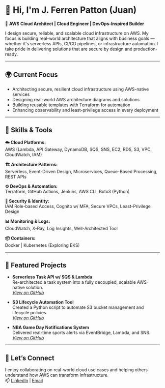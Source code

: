 # 👋 Hi, I'm J. Ferren Patton (Juan)

🚀 **AWS Cloud Architect | Cloud Engineer | DevOps-Inspired Builder**

I design secure, reliable, and scalable cloud infrastructure on AWS. My focus is building real-world architecture that aligns with business goals — whether it's serverless APIs, CI/CD pipelines, or infrastructure automation. I take pride in delivering solutions that are secure by design and production-ready.

---

## 🌍 Current Focus
- Architecting secure, resilient cloud infrastructure using AWS-native services  
- Designing real-world AWS architecture diagrams and solutions  
- Building reusable templates with Terraform for automation  
- Enhancing observability and least-privilege access in every deployment

---

## 🔧 Skills & Tools

**☁️ Cloud Platforms:**  
AWS (Lambda, API Gateway, DynamoDB, SQS, SNS, EC2, RDS, S3, VPC, CloudWatch, IAM)

**🏗️ Architecture Patterns:**  
Serverless, Event-Driven Design, Microservices, Queue-Based Processing, REST APIs

**⚙️ DevOps & Automation:**  
Terraform, GitHub Actions, Jenkins, AWS CLI, Boto3 (Python)

**🔐 Security & Identity:**  
IAM Role-based Access, Cognito w/ MFA, Secure VPCs, Least-Privilege Design

**📊 Monitoring & Logs:**  
CloudWatch, X-Ray, Log Insights, Well-Architected Tool

**📦 Containers:**  
Docker | Kubernetes (Exploring EKS)

---

## 📁 Featured Projects

- **Serverless Task API w/ SQS & Lambda**  
  Re-architected a task system into a fully decoupled, scalable AWS-native solution.  
  _[View on GitHub](#)_

- **S3 Lifecycle Automation Tool**  
  Created a Python script to automate S3 bucket management and lifecycle policies.  
  _[View on GitHub](#)_

- **NBA Game Day Notifications System**  
  Delivered real-time sports alerts via EventBridge, Lambda, and SNS.  
  _[View on GitHub](#)_

---

## 🤝 Let’s Connect
I enjoy collaborating on real-world cloud use cases and helping others understand how AWS can transform infrastructure.  
📫 [LinkedIn](https://www.linkedin.com/in/jfarrenpatton) | [Email](mailto:jfpatt9@gmail.com)
